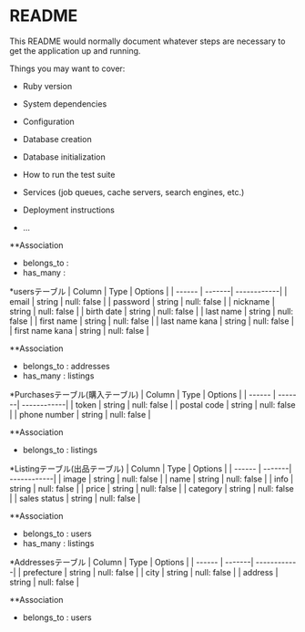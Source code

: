 # README

This README would normally document whatever steps are necessary to get the
application up and running.

Things you may want to cover:

* Ruby version

* System dependencies

* Configuration

* Database creation

* Database initialization

* How to run the test suite

* Services (job queues, cache servers, search engines, etc.)

* Deployment instructions

* ...

**Association
- belongs_to : 
- has_many : 

*usersテーブル
| Column          | Type   | Options     |
| ------          | -------| ------------|
| email           | string | null: false |
| password        | string | null: false |
| nickname        | string | null: false |
| birth date      | string | null: false |
| last name       | string | null: false |
| first name      | string | null: false |
| last name kana  | string | null: false |
| first name kana | string | null: false |

**Association
- belongs_to : addresses
- has_many : listings


*Purchasesテーブル(購入テーブル)
| Column          | Type   | Options     |
| ------          | -------| ------------|
| token           | string | null: false |
| postal code     | string | null: false |
| phone number    | string | null: false |

**Association
- belongs_to : listings


*Listingテーブル(出品テーブル)
| Column          | Type   | Options     |
| ------          | -------| ------------|
| image           | string | null: false |
| name            | string | null: false |
| info            | string | null: false |
| price           | string | null: false |
| category        | string | null: false |
| sales status    | string | null: false |

**Association
- belongs_to : users
- has_many : listings


*Addressesテーブル
| Column          | Type   | Options     |
| ------          | -------| ------------|
| prefecture      | string | null: false |
| city            | string | null: false |
| address         | string | null: false |

**Association
- belongs_to : users